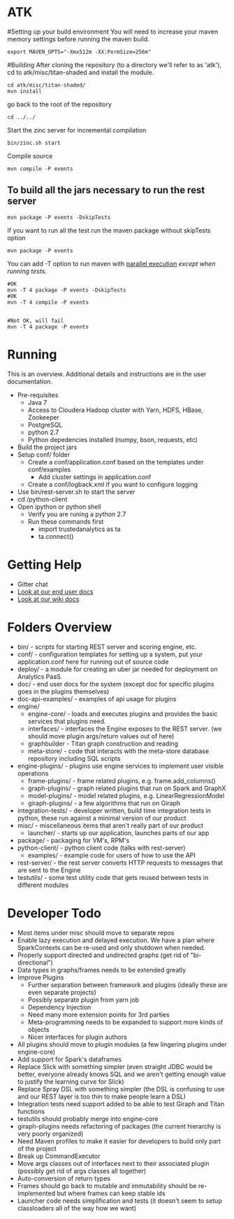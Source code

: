 ATK
===

#Setting up your build environment
You will need to increase your maven memory settings before running the maven build.

```
export MAVEN_OPTS="-Xmx512m -XX:PermSize=256m"
```

#Building
After cloning the repository (to a directory we'll refer to as 'atk'),
cd to atk/misc/titan-shaded and install the module.
```
cd atk/misc/titan-shaded/
mvn install

```

go back to the root of the repository
```
cd ../../
```

Start the zinc server for incremental compilation
```
bin/zinc.sh start
```

Compile source
```
mvn compile -P events
```


## To build all the jars necessary to run the rest server

```
mvn package -P events -DskipTests
```

If you want to run all the test run the maven package without skipTests option
```
mvn package -P events
```

You can add -T option to run maven with [parallel execution](https://cwiki.apache.org/confluence/display/MAVEN/Parallel+builds+in+Maven+3) *except when running tests*.
```
#OK
mvn -T 4 package -P events -DskipTests
#OK
mvn -T 4 compile -P events


#Not OK, will fail
mvn -T 4 package -P events
```

# Running

This is an overview. Additional details and instructions are in the user documentation.

* Pre-requisites
  * Java 7
  * Access to Cloudera Hadoop cluster with Yarn, HDFS, HBase, Zookeeper
  * PostgreSQL
  * python 2.7
  * Python depedencies installed (numpy, bson, requests, etc)
* Build the project jars
* Setup conf/ folder
  * Create a conf/application.conf based on the templates under conf/examples
    * Add cluster settings in application.conf
  * Create a conf/logback.xml if you want to configure logging
* Use bin/rest-server.sh to start the server
* cd /python-client
* Open ipython or python shell
  * Verify you are runing a python 2.7
  * Run these commands first
    * import trustedanalytics as ta
    * ta.connect()

# Getting Help
* Gitter chat
* [Look at our end user docs](http://trustedanalytics.github.io/atk/)
* [Look at our wiki docs](../../wiki)

# Folders Overview
* bin/ - scripts for starting REST server and scoring engine, etc.
* conf/ - configuration templates for setting up a system, put your application.conf here for running out of source code
* deploy/ - a module for creating an uber jar needed for deployment on Analytics PaaS.
* doc/ - end user docs for the system (except doc for specific plugins goes in the plugins themselves)
* doc-api-examples/ - examples of api usage for plugins
* engine/
  * engine-core/ - loads and executes plugins and provides the basic services that plugins need.
  * interfaces/ - interfaces the Engine exposes to the REST server. (we should move plugin args/return values out of here)
  * graphbuilder - Titan graph construction and reading
  * meta-store/ - code that interacts with the meta-store database repository including SQL scripts
* engine-plugins/ - plugins use engine services to implement user visible operations
  * frame-plugins/ - frame related plugins, e.g. frame.add_columns()
  * graph-plugins/ - graph related plugins that run on Spark and GraphX
  * model-plugins/ - model related plugins, e.g. LinearRegressionModel
  * giraph-plugins/ - a few algorithms that run on Giraph
* integration-tests/ - developer written, build time integration tests in python, these run against a minimal version of our product
* misc/ - miscellaneous items that aren't really part of our product
  * launcher/ - starts up our application, launches parts of our app
* package/ - packaging for VM's, RPM's
* python-client/ - python client code (talks with rest-server)
  * examples/ - example code for users of how to use the API
* rest-server/ - the rest server converts HTTP requests to messages that are sent to the Engine
* testutils/ - some test utility code that gets reused between tests in different modules


# Developer Todo
* Most items under misc should move to separate repos
* Enable lazy execution and delayed execution. We have a plan where SparkContexts can be re-used and only shutdown when needed.
* Properly support directed and undirected graphs (get rid of "bi-directional")
* Data types in graphs/frames needs to be extended greatly
* Improve Plugins
  * Further separation between framework and plugins (ideally these are even separate projects)
  * Possibly separate plugin from yarn job
  * Dependency Injection
  * Need many more extension points for 3rd parties
  * Meta-programming needs to be expanded to support more kinds of objects
  * Nicer interfaces for plugin authors
* All plugins should move to plugin modules (a few lingering plugins under engine-core)
* Add support for Spark's dataframes
* Replace Slick with something simpler (even straight JDBC would be better, everyone already knows SQL and we aren't getting enough value to justify the learning curve for Slick)
* Replace Spray DSL with something simpler (the DSL is confusing to use and our REST layer is too thin to make people learn a DSL)
* Integration tests need support added to be able to test Giraph and Titan functions
* testutils should probably merge into engine-core
* giraph-plugins needs refactoring of packages (the current hierarchy is very poorly organized)
* Need Maven profiles to make it easier for developers to build only part of the project
* Break up CommandExecutor
* Move args classes out of interfaces next to their associated plugin (possibly get rid of args classes all together)
* Auto-conversion of return types
* Frames should go back to mutable and immutability should be re-implemented but where frames can keep stable ids
* Launcher code needs simplification and tests (it doesn't seem to setup classloaders all of the way how we want)

